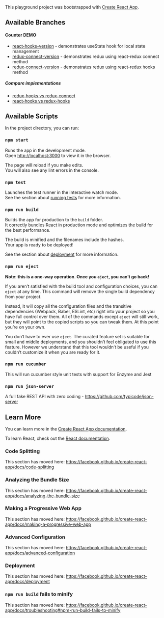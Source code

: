 This playground project was bootstrapped with [Create React App](https://github.com/facebook/create-react-app).

## Available Branches

#### Counter DEMO
* [react-hooks-version](https://github.com/cmelion/react-cra-demo/tree/cfulnecky/react-hooks-version)     - demonstrates useState hook for local state management
* [redux-connect-version](https://github.com/cmelion/react-cra-demo/tree/cfulnecky/redux-connect-version) - demonstrates redux using react-redux connect method
* [redux-connect-version](https://github.com/cmelion/react-cra-demo/tree/cfulnecky/redux-hooks-version)   - demonstrates redux using react-redux hooks method

##### Compare implementations
* [redux-hooks vs redux-connect](https://github.com/cmelion/react-cra-demo/compare/cfulnecky/redux-hooks-version...cfulnecky/redux-connect-version)
* [react-hooks vs redux-hooks](https://github.com/cmelion/react-cra-demo/compare/cfulnecky/react-hooks-version...cfulnecky/redux-hooks-version)
## Available Scripts

In the project directory, you can run:

### `npm start`

Runs the app in the development mode.<br>
Open [http://localhost:3000](http://localhost:3000) to view it in the browser.

The page will reload if you make edits.<br>
You will also see any lint errors in the console.

### `npm test`

Launches the test runner in the interactive watch mode.<br>
See the section about [running tests](https://facebook.github.io/create-react-app/docs/running-tests) for more information.

### `npm run build`

Builds the app for production to the `build` folder.<br>
It correctly bundles React in production mode and optimizes the build for the best performance.

The build is minified and the filenames include the hashes.<br>
Your app is ready to be deployed!

See the section about [deployment](https://facebook.github.io/create-react-app/docs/deployment) for more information.

### `npm run eject`

**Note: this is a one-way operation. Once you `eject`, you can’t go back!**

If you aren’t satisfied with the build tool and configuration choices, you can `eject` at any time. This command will remove the single build dependency from your project.

Instead, it will copy all the configuration files and the transitive dependencies (Webpack, Babel, ESLint, etc) right into your project so you have full control over them. All of the commands except `eject` will still work, but they will point to the copied scripts so you can tweak them. At this point you’re on your own.

You don’t have to ever use `eject`. The curated feature set is suitable for small and middle deployments, and you shouldn’t feel obligated to use this feature. However we understand that this tool wouldn’t be useful if you couldn’t customize it when you are ready for it.

### `npm run cucumber`
This will run cucumber style unit tests with support for Enzyme and Jest

### `npm run json-server`
A full fake REST API with zero coding - https://github.com/typicode/json-server

## Learn More

You can learn more in the [Create React App documentation](https://facebook.github.io/create-react-app/docs/getting-started).

To learn React, check out the [React documentation](https://reactjs.org/).

### Code Splitting

This section has moved here: https://facebook.github.io/create-react-app/docs/code-splitting

### Analyzing the Bundle Size

This section has moved here: https://facebook.github.io/create-react-app/docs/analyzing-the-bundle-size

### Making a Progressive Web App

This section has moved here: https://facebook.github.io/create-react-app/docs/making-a-progressive-web-app

### Advanced Configuration

This section has moved here: https://facebook.github.io/create-react-app/docs/advanced-configuration

### Deployment

This section has moved here: https://facebook.github.io/create-react-app/docs/deployment

### `npm run build` fails to minify

This section has moved here: https://facebook.github.io/create-react-app/docs/troubleshooting#npm-run-build-fails-to-minify
